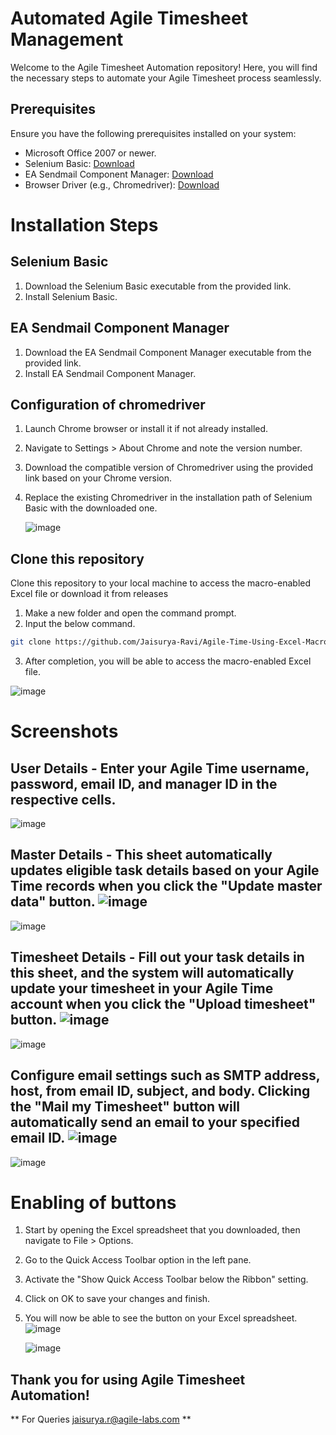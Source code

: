 # Automated Agile Timesheet Management

Welcome to the Agile Timesheet Automation repository! Here, you will find the necessary steps to automate your Agile Timesheet process seamlessly.

## Prerequisites
Ensure you have the following prerequisites installed on your system:

- Microsoft Office 2007 or newer.
- Selenium Basic: [Download](https://github.com/florentbr/SeleniumBasic/releases/download/v2.0.9.0/SeleniumBasic-2.0.9.0.exe)
- EA Sendmail Component Manager: [Download](https://www.emailarchitect.net/webapp/download/easendmail.exe)
- Browser Driver (e.g., Chromedriver): [Download](https://chromedriver.chromium.org/downloads)

# Installation Steps

## Selenium Basic
1. Download the Selenium Basic executable from the provided link.
2. Install Selenium Basic.

## EA Sendmail Component Manager
1. Download the EA Sendmail Component Manager executable from the provided link.
2. Install EA Sendmail Component Manager.

## Configuration of chromedriver
1. Launch Chrome browser or install it if not already installed.
2. Navigate to Settings > About Chrome and note the version number.
3. Download the compatible version of Chromedriver using the provided link based on your Chrome version.
4. Replace the existing Chromedriver in the installation path of Selenium Basic with the downloaded one.

   ![image](https://github.com/Jaisurya-Ravi/Agile-Time-Using-Excel-Macro/assets/142989519/bd2d4878-bfd6-4da6-a3eb-e2df1992f48b)


## Clone this repository

Clone this repository to your local machine to access the macro-enabled Excel file or download it from releases

1. Make a new folder and open the command prompt.
2. Input the below command.

```bash
git clone https://github.com/Jaisurya-Ravi/Agile-Time-Using-Excel-Macro.git
```
3. After completion, you will be able to access the macro-enabled Excel file.

![image](https://github.com/Jaisurya-Ravi/Agile-Time-Using-Excel-Macro/assets/142989519/2ab0b2ed-b133-4609-b52f-0c219861c77b)


# Screenshots

## User Details - Enter your Agile Time username, password, email ID, and manager ID in the respective cells.

![image](https://github.com/Jaisurya-Ravi/Agile-Time-Using-Excel-Macro/assets/142989519/f5e9ed4f-d0e1-4b72-95fc-c00f29d46bcd)

## Master Details - This sheet automatically updates eligible task details based on your Agile Time records when you click the "Update master data" button. ![image](https://github.com/Jaisurya-Ravi/Agile-Time-Using-Excel-Macro/assets/142989519/d0477370-642a-440a-9ad5-1fbb95e0eee2)


![image](https://github.com/Jaisurya-Ravi/Agile-Time-Using-Excel-Macro/assets/142989519/57108827-6def-41b2-bb21-a0ecdc0b7c02)

## Timesheet Details - Fill out your task details in this sheet, and the system will automatically update your timesheet in your Agile Time account when you click the "Upload timesheet" button. ![image](https://github.com/Jaisurya-Ravi/Agile-Time-Using-Excel-Macro/assets/142989519/7bc09cda-91d8-48ae-bd6c-10cd38686889)


![image](https://github.com/Jaisurya-Ravi/Agile-Time-Using-Excel-Macro/assets/142989519/810a1f33-c26d-478c-8f2b-89b7384858b2)

## Configure email settings such as SMTP address, host, from email ID, subject, and body. Clicking the "Mail my Timesheet" button will automatically send an email to your specified email ID. ![image](https://github.com/Jaisurya-Ravi/Agile-Time-Using-Excel-Macro/assets/142989519/2d3769d2-e65f-4d7c-85d8-266b45de4efa)


![image](https://github.com/Jaisurya-Ravi/Agile-Time-Using-Excel-Macro/assets/142989519/8d8948d5-4f5b-411f-80db-977b692df1f4)


# Enabling of buttons

1. Start by opening the Excel spreadsheet that you downloaded, then navigate to File > Options.
2. Go to the Quick Access Toolbar option in the left pane.
3. Activate the "Show Quick Access Toolbar below the Ribbon" setting.
4. Click on OK to save your changes and finish.
5. You will now be able to see the button on your Excel spreadsheet. ![image](https://github.com/Jaisurya-Ravi/Agile-Time-Using-Excel-Macro/assets/142989519/ee347425-a74d-4303-b074-d84c2db48526)


   ![image](https://github.com/Jaisurya-Ravi/Agile-Time-Using-Excel-Macro/assets/142989519/1185318d-d5ed-4a24-bd3d-8a0f9d13bf19)




## Thank you for using Agile Timesheet Automation!

** For Queries jaisurya.r@agile-labs.com **
